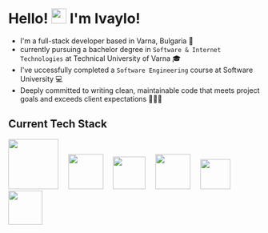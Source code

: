 # Hello! <img src="https://raw.githubusercontent.com/aemmadi/aemmadi/master/wave.gif" width="30"> I'm Ivaylo!  

- I'm a full-stack developer based in Varna, Bulgaria 🌊  
- currently pursuing a bachelor degree in `Software & Internet Technologies` at Technical University of Varna 🎓  
- I've uccessfully completed a `Software Engineering` course at Software University 💻  
- Deeply committed to writing clean, maintainable code that meets project goals and exceeds client expectations 👨🏻‍💻​

## Current Tech Stack

<p>
  <img src="https://upload.wikimedia.org/wikipedia/commons/thumb/d/d9/Node.js_logo.svg/1280px-Node.js_logo.svg.png" width="100px" />
  &nbsp;&nbsp;&nbsp;
  <img src="https://cdn.jsdelivr.net/gh/devicons/devicon@latest/icons/react/react-original.svg" width="70px" />
  &nbsp;&nbsp;&nbsp;
  <img src="https://upload.wikimedia.org/wikipedia/commons/thumb/4/4c/Typescript_logo_2020.svg/2048px-Typescript_logo_2020.svg.png" width="65px" />
  &nbsp;&nbsp;&nbsp;
  <img src="https://cdn.jsdelivr.net/gh/devicons/devicon@latest/icons/tailwindcss/tailwindcss-original.svg" width="70px" />
  &nbsp;&nbsp;&nbsp;
  <img src="https://upload.wikimedia.org/wikipedia/commons/thumb/f/ff/C-Sharp_Logo.svg/306px-C-Sharp_Logo.svg.png?20240807050839" width="60px" />
  &nbsp;&nbsp;&nbsp;
  <img src="https://cdn.jsdelivr.net/gh/devicons/devicon@latest/icons/postgresql/postgresql-original.svg" width="68px" />
</p>
